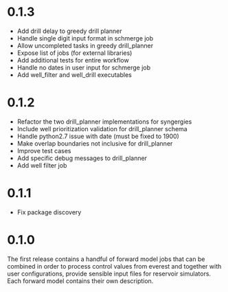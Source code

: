 # 0.1.3
 * Add drill delay to greedy drill planner
 * Handle single digit input format in schmerge job
 * Allow uncompleted tasks in greedy drill_planner
 * Expose list of jobs (for external libraries)
 * Add additional tests for entire workflow
 * Handle no dates in user input for schmerge job
 * Add well_filter and well_drill executables

# 0.1.2
 * Refactor the two drill_planner implementations for syngergies
 * Include well prioritization validation for drill_planner schema
 * Handle python2.7 issue with date (must be fixed to 1900)
 * Make overlap boundaries not inclusive for drill_planner
 * Improve test cases
 * Add specific debug messages to drill_planner
 * Add well filter job

# 0.1.1
 * Fix package discovery

# 0.1.0
The first release contains a handful of forward model jobs that can be
combined in order to process control values from everest and together
with user configurations, provide sensible input files for reservoir
simulators. Each forward model contains their own description.
